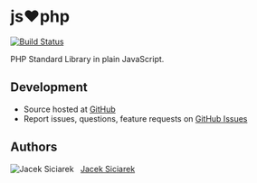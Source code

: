 js&hearts;php
=====
[![Build Status](https://secure.travis-ci.org/siciarek/jsphp.png)](http://travis-ci.org/siciarek/jsphp)

PHP Standard Library in plain JavaScript.


## Development

- Source hosted at [GitHub](https://github.com/siciarek/jsphp)
- Report issues, questions, feature requests on [GitHub Issues](https://github.com/siciarek/jsphp/issues)

## Authors
![Jacek Siciarek](https://secure.gravatar.com/avatar/d4b77615f3bd9f43f109bee92c908e01?s=64 "Jacek Siciarek") &nbsp; [Jacek Siciarek](https://github.com/siciarek)

